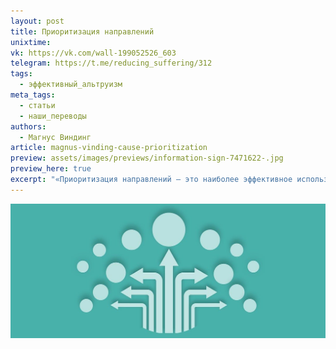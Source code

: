 ```yaml
---
layout: post
title: Приоритизация направлений
unixtime: 
vk: https://vk.com/wall-199052526_603
telegram: https://t.me/reducing_suffering/312
tags:
  - эффективный_альтруизм
meta_tags:
  - статьи
  - наши_переводы
authors:
  - Магнус Виндинг
article: magnus-vinding-cause-prioritization
preview: assets/images/previews/information-sign-7471622-.jpg
preview_here: true
excerpt: "«Приоритизация направлений — это наиболее эффективное использование альтруистических ресурсов.»"
---
```

<img src="assets/images/previews/information-sign-7471622-.jpg"/>

